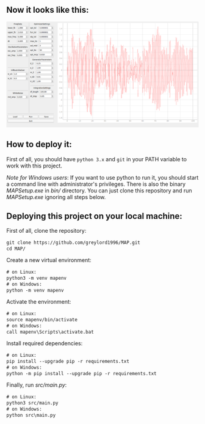 ## Now it looks like this:

![](data/demo.png)

## How to deploy it:

First of all, you should have ```python 3.x``` and ```git``` in your PATH variable to work with this project.

*Note for Windows users*: If you want to use python to run it, you should start a command line with administrator's privileges. There is also the binary *MAPSetup.exe* in *bin/* directory. You can just clone this repository and run *MAPSetup.exe* ignoring all steps below.

## Deploying this project on your local machine:
First of all, clone the repository:

    git clone https://github.com/greylord1996/MAP.git
    cd MAP/

Create a new virtual environment:

    # on Linux:
    python3 -m venv mapenv
    # on Windows:
    python -m venv mapenv

Activate the environment:

    # on Linux:
    source mapenv/bin/activate
    # on Windows:
    call mapenv\Scripts\activate.bat

Install required dependencies:

    # on Linux:
    pip install --upgrade pip -r requirements.txt
    # on Windows:
    python -m pip install --upgrade pip -r requirements.txt

Finally, run *src/main.py*:

    # on Linux:
    python3 src/main.py
    # on Windows:
    python src\main.py

